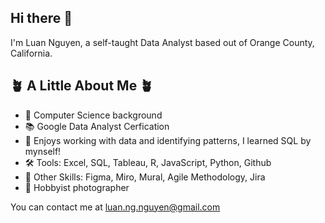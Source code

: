 ## Hi there 👋


I'm Luan Nguyen, a self-taught Data Analyst based out of Orange County, California.

## 🪴 A Little About Me 🪴 ##

- 💾 Computer Science background
- 📚 Google Data Analyst Cerfication
- 📝 Enjoys working with data and identifying patterns, I learned SQL by mynself!
- 🛠️ Tools: Excel, SQL, Tableau, R, JavaScript, Python, Github 
- 🎒 Other Skills: Figma, Miro, Mural, Agile Methodology, Jira
- 📸 Hobbyist photographer

You can contact me at luan.ng.nguyen@gmail.com



